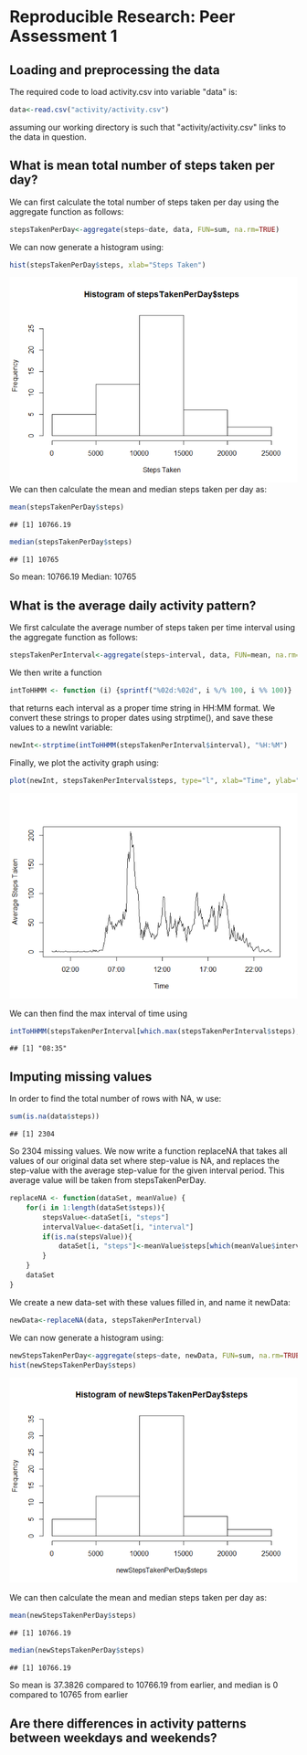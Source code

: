 # Reproducible Research: Peer Assessment 1


## Loading and preprocessing the data
The required code to load activity.csv into variable "data" is:

```r
data<-read.csv("activity/activity.csv")
```
assuming our working directory is such that "activity/activity.csv" links to the data in question.


## What is mean total number of steps taken per day?
We can first calculate the total number of steps taken per day using the aggregate function as follows:

```r
stepsTakenPerDay<-aggregate(steps~date, data, FUN=sum, na.rm=TRUE)
```
We can now generate a histogram using:

```r
hist(stepsTakenPerDay$steps, xlab="Steps Taken")
```

![](PA1_template_files/figure-html/unnamed-chunk-3-1.png) 
We can then calculate the mean and median steps taken per day as: 

```r
mean(stepsTakenPerDay$steps)
```

```
## [1] 10766.19
```

```r
median(stepsTakenPerDay$steps)
```

```
## [1] 10765
```
So mean: 10766.19
Median: 10765
## What is the average daily activity pattern?
We first calculate the average number of steps taken per time interval using the aggregate function as follows:

```r
stepsTakenPerInterval<-aggregate(steps~interval, data, FUN=mean, na.rm=TRUE)
```
We then write a function 

```r
intToHHMM <- function (i) {sprintf("%02d:%02d", i %/% 100, i %% 100)}
```
that returns each interval as a proper time string in HH:MM format. We convert these strings to proper dates using strptime(), and save these values to a newInt variable:

```r
newInt<-strptime(intToHHMM(stepsTakenPerInterval$interval), "%H:%M")
```
Finally, we plot the activity graph using: 

```r
plot(newInt, stepsTakenPerInterval$steps, type="l", xlab="Time", ylab="Average Steps Taken")
```

![](PA1_template_files/figure-html/unnamed-chunk-8-1.png) 

We can then find the max interval of time using

```r
intToHHMM(stepsTakenPerInterval[which.max(stepsTakenPerInterval$steps), "interval"])
```

```
## [1] "08:35"
```

## Imputing missing values
In order to find the total number of rows with NA, w use:

```r
sum(is.na(data$steps))
```

```
## [1] 2304
```
So 2304 missing values.
We now write a function replaceNA that takes all values of our original data set where step-value is NA, and replaces the step-value with the average step-value for the given interval period. This average value will be taken from stepsTakenPerDay.

```r
replaceNA <- function(dataSet, meanValue) {
    for(i in 1:length(dataSet$steps)){
        stepsValue<-dataSet[i, "steps"]
        intervalValue<-dataSet[i, "interval"]
        if(is.na(stepsValue)){
            dataSet[i, "steps"]<-meanValue$steps[which(meanValue$interval==dataSet[i, "interval"])]
        }
    }
    dataSet
}
```
We create a new data-set with these values filled in, and name it newData:

```r
newData<-replaceNA(data, stepsTakenPerInterval)
```
We can now generate a histogram using:

```r
newStepsTakenPerDay<-aggregate(steps~date, newData, FUN=sum, na.rm=TRUE)
hist(newStepsTakenPerDay$steps)
```

![](PA1_template_files/figure-html/unnamed-chunk-13-1.png) 

We can then calculate the mean and median steps taken per day as: 

```r
mean(newStepsTakenPerDay$steps)
```

```
## [1] 10766.19
```

```r
median(newStepsTakenPerDay$steps)
```

```
## [1] 10766.19
```
So mean is 37.3826 compared to 10766.19 from earlier, and 
median is 0 compared to 10765 from earlier
## Are there differences in activity patterns between weekdays and weekends?
